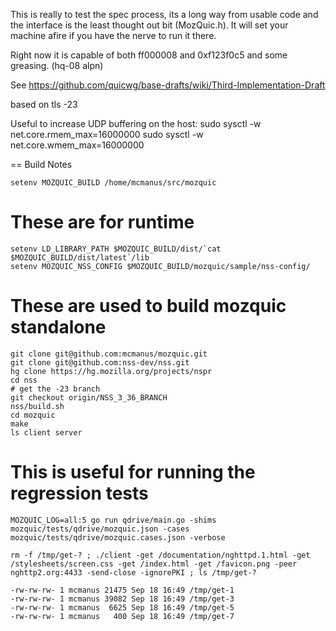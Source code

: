 This is really to test the spec process, its a long way from usable
code and the interface is the least thought out bit (MozQuic.h). It
will set your machine afire if you have the nerve to run it there.

Right now it is capable of both ff000008 and 0xf123f0c5 and some
greasing. (hq-08 alpn)

See https://github.com/quicwg/base-drafts/wiki/Third-Implementation-Draft

based on tls -23

Useful to increase UDP buffering on the host:
sudo sysctl -w net.core.rmem_max=16000000
sudo sysctl -w net.core.wmem_max=16000000


== Build Notes

```
setenv MOZQUIC_BUILD /home/mcmanus/src/mozquic
```

# These are for runtime
```
setenv LD_LIBRARY_PATH $MOZQUIC_BUILD/dist/`cat $MOZQUIC_BUILD/dist/latest`/lib
setenv MOZQUIC_NSS_CONFIG $MOZQUIC_BUILD/mozquic/sample/nss-config/
```

# These are used to build mozquic standalone
```
git clone git@github.com:mcmanus/mozquic.git
git clone git@github.com:nss-dev/nss.git
hg clone https://hg.mozilla.org/projects/nspr
cd nss
# get the -23 branch
git checkout origin/NSS_3_36_BRANCH
nss/build.sh
cd mozquic
make
ls client server
```

# This is useful for running the regression tests
```
MOZQUIC_LOG=all:5 go run qdrive/main.go -shims mozquic/tests/qdrive/mozquic.json -cases mozquic/tests/qdrive/mozquic.cases.json -verbose

rm -f /tmp/get-? ; ./client -get /documentation/nghttpd.1.html -get /stylesheets/screen.css -get /index.html -get /favicon.png -peer nghttp2.org:4433 -send-close -ignorePKI ; ls /tmp/get-?

-rw-rw-rw- 1 mcmanus 21475 Sep 18 16:49 /tmp/get-1
-rw-rw-rw- 1 mcmanus 39082 Sep 18 16:49 /tmp/get-3
-rw-rw-rw- 1 mcmanus  6625 Sep 18 16:49 /tmp/get-5
-rw-rw-rw- 1 mcmanus   400 Sep 18 16:49 /tmp/get-7

```
